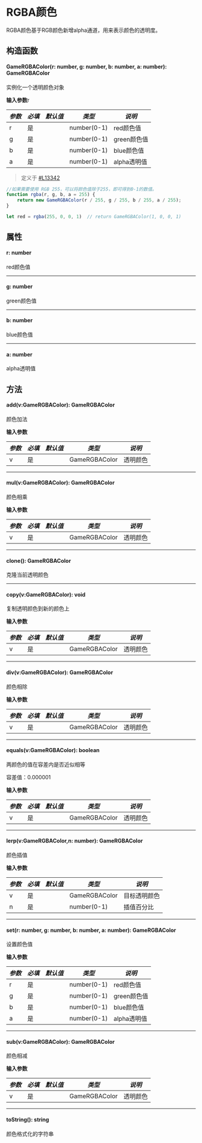 <script setup>
import '/style.css'
</script>
# RGBA颜色

RGBA颜色基于RGB颜色新增alpha通道，用来表示颜色的透明度。

## 构造函数

#### <font id="API" />GameRGBAColor(<font id="Type">r: number, g: number, b: number, a: number</font>)<font id="Type">: GameRGBAColor</font>
实例化一个透明颜色对象

**输入参数**r

| **_参数_** | **_必填_** | **_默认值_** | **_类型_** | **_说明_** |
| --- | --- | --- | --- | --- |
| r | 是 | | number(0-1) | red颜色值 |
| g | 是 | | number(0-1) | green颜色值 |
| b | 是 | | number(0-1) | blue颜色值 |
| a | 是 | | number(0-1) | alpha透明值 |

> 定义于 [#L13342](https://github.com/box3lab/arena_dts/blob/main/GameAPI.d.ts#L13342)


```javascript
//如果需要使用 RGB 255，可以将颜色值除于255，即可得到0-1的数值。
function rgba(r, g, b, a = 255) {
    return new GameRGBAColor(r / 255, g / 255, b / 255, a / 255);
}

let red = rgba(255, 0, 0, 1)  // return GameRGBAColor(1, 0, 0, 1)
```

## 属性

#### <font id="API" />r<font id="Type">: number</font> 
red颜色值

---


#### <font id="API" />g<font id="Type">: number</font>     
green颜色值

---


#### <font id="API" />b<font id="Type">: number</font>
blue颜色值

---


#### <font id="API" />a<font id="Type">: number</font>
alpha透明值


## 方法

#### <font id="API" />add(<font id="Type">v:GameRGBAColor</font>)<font id="Type">: GameRGBAColor</font>
颜色加法

**输入参数**

| **_参数_** | **_必填_** | **_默认值_** | **_类型_** | **_说明_** |
| --- | --- | --- | --- | --- |
| v | 是 | | GameRGBAColor | 透明颜色 |


---


#### <font id="API" />mul(<font id="Type">v:GameRGBAColor</font>)<font id="Type">: GameRGBAColor</font>
颜色相乘

**输入参数**

| **_参数_** | **_必填_** | **_默认值_** | **_类型_** | **_说明_** |
| --- | --- | --- | --- | --- |
| v | 是 | | GameRGBAColor | 透明颜色 |


---


#### <font id="API" />clone()<font id="Type">: GameRGBAColor</font>
克隆当前透明颜色

---


#### <font id="API" />copy(<font id="Type">v:GameRGBAColor</font>)<font id="Type">: void</font>
复制透明颜色到新的颜色上

**输入参数**

| **_参数_** | **_必填_** | **_默认值_** | **_类型_** | **_说明_** |
| --- | --- | --- | --- | --- |
| v | 是 | | GameRGBAColor | 透明颜色 |


---


#### <font id="API" />div(<font id="Type">v:GameRGBAColor</font>)<font id="Type">: GameRGBAColor</font>
颜色相除

**输入参数**

| **_参数_** | **_必填_** | **_默认值_** | **_类型_** | **_说明_** |
| --- | --- | --- | --- | --- |
| v | 是 | | GameRGBAColor | 透明颜色 |


---


#### <font id="API" />equals(<font id="Type">v:GameRGBAColor</font>)<font id="Type">: boolean</font>
两颜色的值在容差内是否近似相等

容差值：0.000001

**输入参数**

| **_参数_** | **_必填_** | **_默认值_** | **_类型_** | **_说明_** |
| --- | --- | --- | --- | --- |
| v | 是 | | GameRGBAColor | 透明颜色 |


---


#### <font id="API" />lerp(<font id="Type">v:GameRGBAColor,n: number</font>)<font id="Type">: GameRGBAColor</font>
颜色插值

**输入参数**

| **_参数_** | **_必填_** | **_默认值_** | **_类型_** | **_说明_** |
| --- | --- | --- | --- | --- |
| v | 是 | | GameRGBAColor | 目标透明颜色 |
| n | 是 | | number(0-1) | 插值百分比 |


---


#### <font id="API" />set(<font id="Type">r: number, g: number, b: number, a: number</font>)<font id="Type">: GameRGBAColor</font>
设置颜色值

**输入参数**

| **_参数_** | **_必填_** | **_默认值_** | **_类型_** | **_说明_** |
| --- | --- | --- | --- | --- |
| r | 是 | | number(0-1) | red颜色值 |
| g | 是 | | number(0-1) | green颜色值 |
| b | 是 | | number(0-1) | blue颜色值 |
| a | 是 | | number(0-1) | alpha透明值 |


---


#### <font id="API" />sub(<font id="Type">v:GameRGBAColor</font>)<font id="Type">: GameRGBAColor</font>
颜色相减

**输入参数**

| **_参数_** | **_必填_** | **_默认值_** | **_类型_** | **_说明_** |
| --- | --- | --- | --- | --- |
| v | 是 | | GameRGBAColor | 透明颜色 |


---


#### <font id="API" />toString()<font id="Type">: string</font>
颜色格式化的字符串

